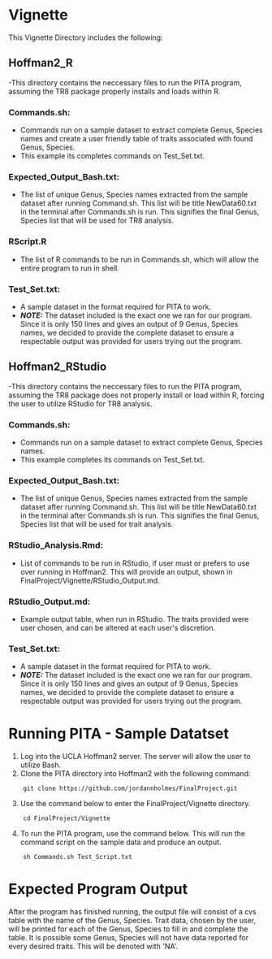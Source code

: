 # Vignette
This Vignette Directory includes the following:

## Hoffman2_R
-This directory contains the neccessary files to run the PITA program, assuming the TR8 package properly installs and loads within R.

### Commands.sh: 
- Commands run on a sample dataset to extract complete Genus, Species names and create a user friendly table of traits associated with found Genus, Species.
- This example its completes commands on Test_Set.txt.

### Expected_Output_Bash.txt:
- The list of unique Genus, Species names extracted from the sample dataset after running Command.sh. This list will be title NewData60.txt in the terminal after Commands.sh is run. This signifies the final Genus, Species list that will be used for TR8 analysis.

### RScript.R
- The list of R commands to be run in Commands.sh, which will allow the entire program to run in shell.

### Test_Set.txt: 
- A sample dataset in the format required for PITA to work.
- ***NOTE:*** The dataset included is the exact one we ran for our program. Since it is only 150 lines and gives an output of 9 Genus, Species names, we decided to provide the complete dataset to ensure a respectable output was provided for users trying out the program.

## Hoffman2_RStudio
-This directory contains the neccessary files to run the PITA program, assuming the TR8 package does not properly install or load within R, forcing the user to utilize RStudio for TR8 analysis.

### Commands.sh: 
- Commands run on a sample dataset to extract complete Genus, Species names.
- This example completes its commands on Test_Set.txt.

### Expected_Output_Bash.txt:
- The list of unique Genus, Species names extracted from the sample dataset after running Command.sh. This list will be title NewData60.txt in the terminal after Commands.sh is run. This signifies the final Genus, Species list that will be used for trait analysis.

### RStudio_Analysis.Rmd: 
- List of commands to be run in RStudio, if user must or prefers to use over running in Hoffman2. This will provide an output, shown in FinalProject/Vignette/RStudio_Output.md.

### RStudio_Output.md: 
- Example output table, when run in RStudio. The traits provided were user chosen, and can be altered at each user's discretion.

### Test_Set.txt: 
- A sample dataset in the format required for PITA to work.
- ***NOTE:*** The dataset included is the exact one we ran for our program. Since it is only 150 lines and gives an output of 9 Genus, Species names, we decided to provide the complete dataset to ensure a respectable output was provided for users trying out the program.

# Running PITA - Sample Datatset
1) Log into the UCLA Hoffman2 server. The server will allow the user to utilize Bash.
2) Clone the PITA directory into Hoffman2 with the following command:
```
    git clone https://github.com/jordannholmes/FinalProject.git
```
3) Use the command below to enter the FinalProject/Vignette directory.
```
    cd FinalProject/Vignette
```   
4) To run the PITA program, use the command below. This will run the command script on the sample data and produce an output.
```
    sh Commands.sh Test_Script.txt
```

# Expected Program Output
After the program has finished running, the output file will consist of a cvs table with the name of the Genus, Species. Trait data, chosen by the user, will be printed for each of the Genus, Species to fill in and complete the table. It is possible some Genus, Species will not have data reported for every desired traits. This will be denoted with 'NA'.
